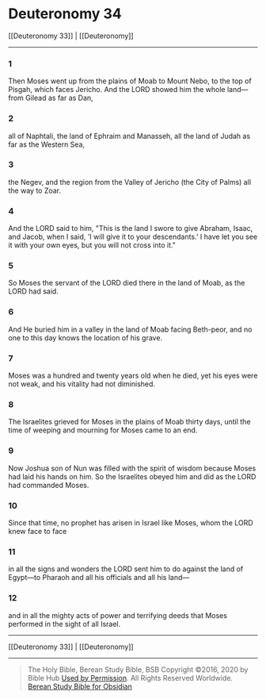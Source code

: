 # Deuteronomy 34

[[Deuteronomy 33]] | [[Deuteronomy]]

---

### 1
Then Moses went up from the plains of Moab to Mount Nebo, to the top of Pisgah, which faces Jericho. And the LORD showed him the whole land—from Gilead as far as Dan,

### 2
all of Naphtali, the land of Ephraim and Manasseh, all the land of Judah as far as the Western Sea,

### 3
the Negev, and the region from the Valley of Jericho (the City of Palms) all the way to Zoar.

### 4
And the LORD said to him, "This is the land I swore to give Abraham, Isaac, and Jacob, when I said, 'I will give it to your descendants.' I have let you see it with your own eyes, but you will not cross into it."

### 5
So Moses the servant of the LORD died there in the land of Moab, as the LORD had said.

### 6
And He buried him in a valley in the land of Moab facing Beth-peor, and no one to this day knows the location of his grave.

### 7
Moses was a hundred and twenty years old when he died, yet his eyes were not weak, and his vitality had not diminished.

### 8
The Israelites grieved for Moses in the plains of Moab thirty days, until the time of weeping and mourning for Moses came to an end.

### 9
Now Joshua son of Nun was filled with the spirit of wisdom because Moses had laid his hands on him. So the Israelites obeyed him and did as the LORD had commanded Moses.

### 10
Since that time, no prophet has arisen in Israel like Moses, whom the LORD knew face to face

### 11
in all the signs and wonders the LORD sent him to do against the land of Egypt—to Pharaoh and all his officials and all his land—

### 12
and in all the mighty acts of power and terrifying deeds that Moses performed in the sight of all Israel.

---

[[Deuteronomy 33]] | [[Deuteronomy]]

---

> The Holy Bible, Berean Study Bible, BSB
> Copyright &copy;2016, 2020 by Bible Hub
> [Used by Permission](https://berean.bible/terms.htm). All Rights Reserved Worldwide.
> [Berean Study Bible for Obsidian](https://github.com/gapmiss/berean-study-bible-for-obsidian)</small>

